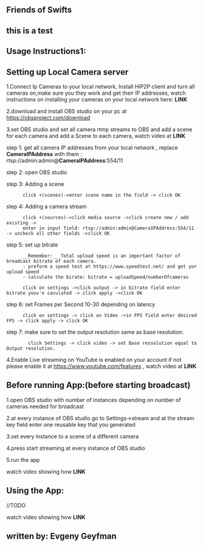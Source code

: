 Friends of Swifts 
------------------------
this is a test
------------------------


Usage Instructions1:
----------------------

Setting up Local Camera server
----------------------
1.Connect Ip Cameras to your local network, Install HiP2P client and turn all cameras on,make sure you they work and get their IP addresses,
watch instructions on installing your cameras on your local network here: __LINK__

2.download and install OBS studio on your pc at https://obsproject.com/download 

3.set OBS studio and set all camera rtmp streams to OBS and add a scene for each camera and add a Scene to each camera, watch video at __LINK__ 
  
  step 1: get all camera IP addresses from your local network , replace __CameraIPAddress__  with them : rtsp://admin:admin@__CameraIPAddress__:554/11
  
  step 2: open OBS studio
  
  step 3: Adding a scene

		  click +(scenes)->enter scene name in the field -> click OK
		  
  step 4: Adding a camera stream
  
		  click +(sources)->click media source ->click create new / add existing ->
		  enter in input field: rtsp://admin:admin@CameraIPAddress:554/11 -> uncheck all other fields ->click OK
		  
  step 5: set up bitrate 
  
		  __Remember:__ Total upload speed is an important factor of broadcast bitrate of each camera.
		  - preform a speed test at https://www.speedtest.net/ and get yor upload speed
		  - calculate the birate: bitrate = uploadSpeed/numberOfcameras
  
		  click on settings ->click output -> in bitrate field enter bitrate youv'e caculated -> click apply ->click OK
		  
  step 6: set Frames per Second 10-30 depending on latency 
  
		  click on settings -> click on Video ->in FPS field enter desired FPS -> click apply -> click OK
		  
  step 7: make sure to set the output resolution same as base resolution:  

			click Settings -> click video -> set Base ressolution equal to Output resolution.
			
4.Enable Live streaming on YouTube is enabled on your account if not please enable it at  https://www.youtube.com/features , watch video at __LINK__ 



Before running App:(before starting broadcast)
----------------------
1.open OBS studio with number of instances depending on number of cameras needed for broadcast

2.at every instance of OBS studio go to Settings->stream and at the stream key field enter one reusable key that you generated 

3.set every instance to a scene of a different camera

4.press start streaming at every instance of OBS studio

5.run the app

watch video showing how __LINK__

Using the App:
----------------------
//TODO

watch video showing how __LINK__

written by: Evgeny Geyfman
-----------------------


